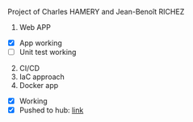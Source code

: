 Project of Charles HAMERY and Jean-Benoît RICHEZ 

1. Web APP
  - [x] App working
  - [ ] Unit test working

2. CI/CD
3. IaC approach
4. Docker app
- [x] Working
- [x] Pushed to hub: [link](https://hub.docker.com/repository/docker/jbrichez/richam)
